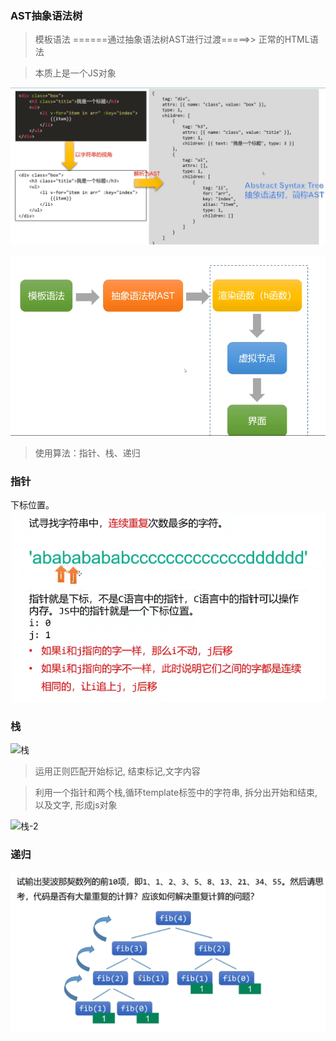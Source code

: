 ### AST抽象语法树

> 模板语法  ======通过抽象语法树AST进行过渡=====>> 正常的HTML语法

> 本质上是一个JS对象

![ast_1](image/ast_1.png)

![ast_2](image/ast_2.png)

>使用算法：指针、栈、递归

### 指针

下标位置。
![指针思想](image/指针思想.png)

### 栈
![栈](image/栈.png)

> 运用正则匹配开始标记, 结束标记,文字内容

> 利用一个指针和两个栈,循环template标签中的字符串, 拆分出开始和结束,以及文字, 形成js对象

![栈-2](image/栈-2.png)

### 递归
![递归-1](image/递归-1.png)
